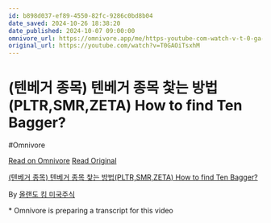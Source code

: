 ```yaml
---
id: b898d037-ef89-4550-82fc-9286c0bd8b04
date_saved: 2024-10-26 18:38:20
date_published: 2024-10-07 09:00:00
omnivore_url: https://omnivore.app/me/https-youtube-com-watch-v-t-0-ga-oi-tsxh-m-192c830e375
original_url: https://youtube.com/watch?v=T0GAOiTsxhM
---
```


# (텐베거 종목) 텐베거 종목 찿는 방법(PLTR,SMR,ZETA) How to find Ten Bagger?
#Omnivore
 
[Read on Omnivore](https://omnivore.app/me/https-youtube-com-watch-v-t-0-ga-oi-tsxh-m-192c830e375)
[Read Original](https://youtube.com/watch?v=T0GAOiTsxhM)
 
[(텐베거 종목) 텐베거 종목 찿는 방법(PLTR,SMR,ZETA) How to find Ten Bagger?](https://youtube.com/watch?v=T0GAOiTsxhM)

By [올랜도 킴 미국주식](https://www.youtube.com/@orlandokim)

\* Omnivore is preparing a transcript for this video